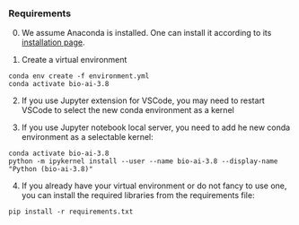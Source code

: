 ### Requirements
0. We assume Anaconda is installed. One can install it according to its [installation page](https://docs.conda.io/projects/conda/en/latest/user-guide/install/index.html).

1. Create a virtual environment

```shell
conda env create -f environment.yml
conda activate bio-ai-3.8
```

2. If you use Jupyter extension for VSCode, you may need to restart VSCode to select the new conda environment as a kernel

3. If you use Jupyter notebook local server, you need to add he new conda environment as a selectable kernel:
```shell
conda activate bio-ai-3.8
python -m ipykernel install --user --name bio-ai-3.8 --display-name "Python (bio-ai-3.8)"
```

4. If you already have your virtual environment or do not fancy to use one, you can install the required libraries from the requirements file:
```shell
pip install -r requirements.txt
```